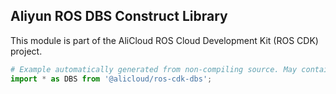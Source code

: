 ## Aliyun ROS DBS Construct Library

This module is part of the AliCloud ROS Cloud Development Kit (ROS CDK) project.

```python
# Example automatically generated from non-compiling source. May contain errors.
import * as DBS from '@alicloud/ros-cdk-dbs';
```
